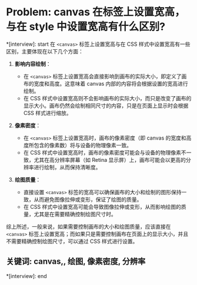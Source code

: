 # Problem: canvas 在标签上设置宽高，与在 style 中设置宽高有什么区别?

*[interview]: start
在 `<canvas>` 标签上设置宽高与在 CSS 样式中设置宽高有一些区别，主要体现在以下几个方面：

1. **影响内容绘制**：
   - 在 `<canvas>` 标签上设置宽高会直接影响到画布的实际大小，即定义了画布的宽度和高度。这意味着 canvas 内部的内容将会根据设置的宽高进行绘制。
   - 在 CSS 样式中设置宽高则不会影响画布的实际大小，而只是改变了画布的显示大小。画布仍然会绘制相同尺寸的内容，只是在页面上显示时会根据 CSS 样式进行缩放。

2. **像素密度**：
   - 在 `<canvas>` 标签上设置宽高时，画布的像素密度（即 canvas 的宽度和高度所包含的像素数）将与设备的物理像素一致。
   - 在 CSS 样式中设置宽高时，画布的像素密度可能会与设备的物理像素不一致，尤其在高分辨率屏幕（如 Retina 显示屏）上，画布可能会以更高的分辨率进行绘制，从而保持清晰度。

3. **绘图质量**：
   - 直接设置 `<canvas>` 标签的宽高可以确保画布的大小和绘制的图形保持一致，从而避免图像拉伸或变形，保证了绘图的质量。
   - 在 CSS 样式中设置宽高可能会导致图像拉伸或变形，从而影响绘图的质量，尤其是在需要精确控制绘图尺寸时。

综上所述，一般来说，如果需要控制画布的大小和绘图质量，应该直接在 `<canvas>` 标签上设置宽高；而如果只是需要控制画布在页面上的显示大小，并且不需要精确控制绘图尺寸，可以通过 CSS 样式进行设置。

## 关键词: canvas,, 绘图, 像素密度, 分辨率
*[interview]: end
